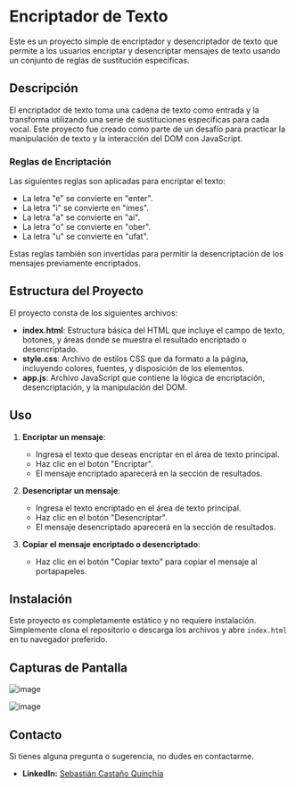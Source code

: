 # Encriptador de Texto

Este es un proyecto simple de encriptador y desencriptador de texto que permite a los usuarios encriptar y desencriptar mensajes de texto usando un conjunto de reglas de sustitución específicas.

## Descripción

El encriptador de texto toma una cadena de texto como entrada y la transforma utilizando una serie de sustituciones específicas para cada vocal. Este proyecto fue creado como parte de un desafío para practicar la manipulación de texto y la interacción del DOM con JavaScript.

### Reglas de Encriptación

Las siguientes reglas son aplicadas para encriptar el texto:

- La letra "e" se convierte en "enter".
- La letra "i" se convierte en "imes".
- La letra "a" se convierte en "ai".
- La letra "o" se convierte en "ober".
- La letra "u" se convierte en "ufat".

Estas reglas también son invertidas para permitir la desencriptación de los mensajes previamente encriptados.

## Estructura del Proyecto

El proyecto consta de los siguientes archivos:

- **index.html**: Estructura básica del HTML que incluye el campo de texto, botones, y áreas donde se muestra el resultado encriptado o desencriptado.
- **style.css**: Archivo de estilos CSS que da formato a la página, incluyendo colores, fuentes, y disposición de los elementos.
- **app.js**: Archivo JavaScript que contiene la lógica de encriptación, desencriptación, y la manipulación del DOM.

## Uso

1. **Encriptar un mensaje**:
   - Ingresa el texto que deseas encriptar en el área de texto principal.
   - Haz clic en el botón "Encriptar".
   - El mensaje encriptado aparecerá en la sección de resultados.

2. **Desencriptar un mensaje**:
   - Ingresa el texto encriptado en el área de texto principal.
   - Haz clic en el botón "Desencriptar".
   - El mensaje desencriptado aparecerá en la sección de resultados.

3. **Copiar el mensaje encriptado o desencriptado**:
   - Haz clic en el botón "Copiar texto" para copiar el mensaje al portapapeles.

## Instalación

Este proyecto es completamente estático y no requiere instalación. Simplemente clona el repositorio o descarga los archivos y abre `index.html` en tu navegador preferido.

## Capturas de Pantalla

![image](https://github.com/user-attachments/assets/6d5956b4-a36f-4cf4-bff6-b0335da36ce2)

![image](https://github.com/user-attachments/assets/36073729-ece8-4326-a8e7-9bc1b986c900)

## Contacto

Si tienes alguna pregunta o sugerencia, no dudes en contactarme.

- **LinkedIn:** [Sebastián Castaño Quinchía](www.linkedin.com/in/sebastián-quinchía-analista-astrónomo)
